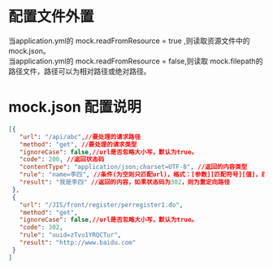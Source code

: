 # 配置文件外置
当application.yml的 mock.readFromResource = true ,则读取资源文件中的mock.json。  
当application.yml的 mock.readFromResource = false,则读取 mock.filepath的路径文件，路径可以为相对路径或绝对路径。  
# mock.json 配置说明
 ```json
[{
    "url": "/api/abc",//要处理的请求路径
    "method": "get", //要处理的请求类型
    "ignoreCase": false,//url是否忽略大小写，默认为true。
    "code": 200, //返回状态码
    "contentType": "application/json;charset=UTF-8", //返回的内容类型
    "rule": "name=李四", //条件(为空则只匹配url)，格式：[参数][匹配符号][值]，匹配符号可以是=（全匹配）、 *=（模糊匹配）、 !=(不匹配)，多个条件用& 分割，不支持or查询
    "result": "我是李四" //返回的内容，如果状态码为302，则为重定向路径
  },
  {
    "url": "/JIS/front/register/perregister1.do",
    "method": "get",
    "ignoreCase": false,//url是否忽略大小写，默认为true。
    "code": 302, 
    "rule": "uuid=zTvu1YRQCTur",
    "result": "http://www.baidu.com"
  }
]
``` 
